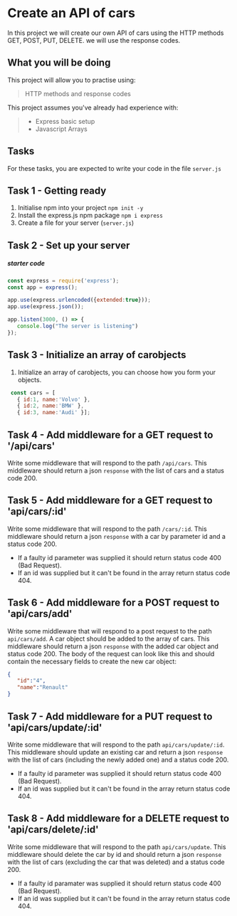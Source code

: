 # Create an API of cars 

In this project we will create our own API of cars using the HTTP methods GET, POST, PUT, DELETE.
we will use the response codes. 

## What you will be doing

This project will allow you to practise using:

> HTTP methods and response codes

This project assumes you've already had experience with:

> - Express basic setup
> - Javascript Arrays

## Tasks

For these tasks, you are expected to write your code in the file `server.js`


## Task 1 - Getting ready

1. Initialise npm into your project
   `npm init -y`
2. Install the express.js npm package
   `npm i express`
3. Create a file for your server (`server.js`)


## Task 2 - Set up your server

##### starter code
```javascript
const express = require('express');
const app = express();

app.use(express.urlencoded({extended:true}));
app.use(express.json());

app.listen(3000, () => {
   console.log("The server is listening") 
});
```

## Task 3 - Initialize an array of carobjects 

  1. Initialize an array of carobjects, you can choose how you form your objects. 
 ```javascript
  const cars = [ 
    { id:1, name:'Volvo' }, 
    { id:2, name:'BMW' },
    { id:3, name:'Audi' }];
   ```


## Task 4 - Add middleware for a GET request to '/api/cars'
Write some middleware that will respond to the path `/api/cars`. This middleware should return a json `response` with the list of cars and a status code 200. 


## Task 5 - Add middleware for a GET request to 'api/cars/:id'
Write some middleware that will respond to the path `/cars/:id`. This middleware should return a json `response` with a car by parameter id and a status code 200. 
- If a faulty id parameter was supplied it should return status code 400 (Bad Request). 
- If an id was supplied but it can't be found in the array return status code 404.

## Task 6 - Add middleware for a POST request to 'api/cars/add'
Write some middleware that will respond to a post request to the path `api/cars/add`. 
A car object should be added to the array of cars. This middleware should return a json `response` with the added car object and status code 200.  The body of the request can look like this and should contain the necessary fields to create the new car object: 
 ```json
{
    "id":"4",
    "name":"Renault"
}
 ```



## Task 7 - Add middleware for a PUT request to 'api/cars/update/:id'
Write some middleware that will respond to the path `api/cars/update/:id`. This middleware should update an existing car and return a json `response` with the list of cars (including the newly added one) and a status code 200. 

- If a faulty id parameter was supplied it should return status code 400 (Bad Request). 
- If an id was supplied but it can't be found in the array return status code 404.

## Task 8 - Add middleware for a DELETE request to 'api/cars/delete/:id'
Write some middleware that will respond to the path `api/cars/update`. This middleware should delete the car by id and should return a json `response` with the list of cars (excluding the car that was deleted) and a status code 200.

- If a faulty id paramater was supplied it should return status code 400 (Bad Request). 
- If an id was supplied but it can't be found in the array return status code 404.








